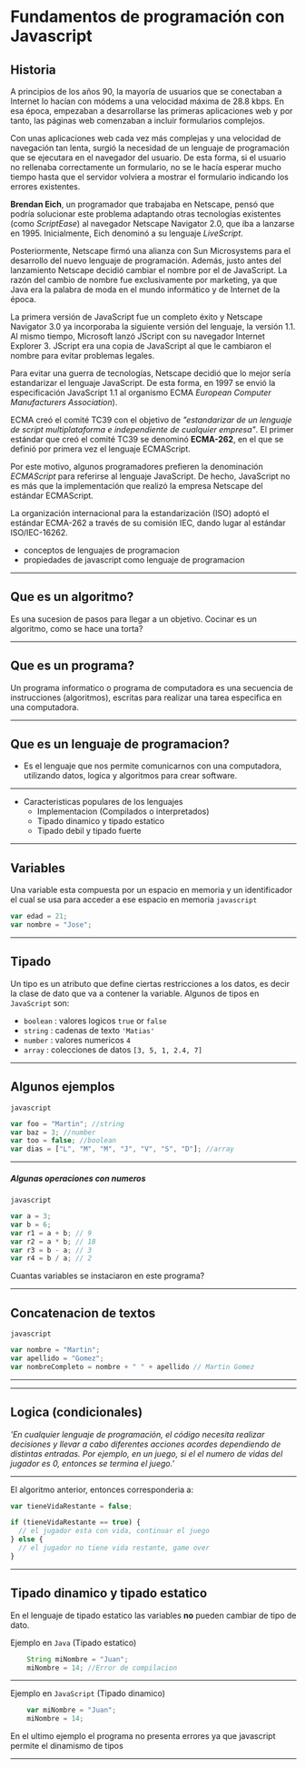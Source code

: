 # Fundamentos de programación con Javascript
## Historia

A principios de los años 90, la mayoría de usuarios que se conectaban a Internet lo hacían con módems a una velocidad máxima de 28.8 kbps. En esa época, empezaban a desarrollarse las primeras aplicaciones web y por tanto, las páginas web comenzaban a incluir formularios complejos.

Con unas aplicaciones web cada vez más complejas y una velocidad de navegación tan lenta, surgió la necesidad de un lenguaje de programación que se ejecutara en el navegador del usuario. De esta forma, si el usuario no rellenaba correctamente un formulario, no se le hacía esperar mucho tiempo hasta que el servidor volviera a mostrar el formulario indicando los errores existentes.

**Brendan Eich**, un programador que trabajaba en Netscape, pensó que podría solucionar este problema adaptando otras tecnologías existentes (como _ScriptEase_) al navegador Netscape Navigator 2.0, que iba a lanzarse en 1995. Inicialmente, Eich denominó a su lenguaje _LiveScript_.

Posteriormente, Netscape firmó una alianza con Sun Microsystems para el desarrollo del nuevo lenguaje de programación. Además, justo antes del lanzamiento Netscape decidió cambiar el nombre por el de JavaScript. La razón del cambio de nombre fue exclusivamente por marketing, ya que Java era la palabra de moda en el mundo informático y de Internet de la época.

La primera versión de JavaScript fue un completo éxito y Netscape Navigator 3.0 ya incorporaba la siguiente versión del lenguaje, la versión 1.1. Al mismo tiempo, Microsoft lanzó JScript con su navegador Internet Explorer 3. JScript era una copia de JavaScript al que le cambiaron el nombre para evitar problemas legales.

Para evitar una guerra de tecnologías, Netscape decidió que lo mejor sería estandarizar el lenguaje JavaScript. De esta forma, en 1997 se envió la especificación JavaScript 1.1 al organismo ECMA _European Computer Manufacturers Association_).

ECMA creó el comité TC39 con el objetivo de _"estandarizar de un lenguaje de script multiplataforma e independiente de cualquier empresa"_. El primer estándar que creó el comité TC39 se denominó **ECMA-262**, en el que se definió por primera vez el lenguaje ECMAScript.

Por este motivo, algunos programadores prefieren la denominación _ECMAScript_ para referirse al lenguaje JavaScript. De hecho, JavaScript no es más que la implementación que realizó la empresa Netscape del estándar ECMAScript.

La organización internacional para la estandarización (ISO) adoptó el estándar ECMA-262 a través de su comisión IEC, dando lugar al estándar ISO/IEC-16262.

- conceptos de lenguajes de programacion
- propiedades de javascript como lenguaje de programacion
  
---
## Que es un algoritmo?
Es una sucesion de pasos para llegar a un objetivo.
Cocinar es un algoritmo, como se hace una torta?

---
## Que es un programa?
Un programa informatico o programa de computadora es una secuencia de instrucciones (algoritmos), escritas para realizar una tarea especifica en una computadora.

---
## Que es un lenguaje de programacion?
- Es el lenguaje que nos permite comunicarnos con una computadora, utilizando datos, logica y algoritmos para crear software.
---
- Caracteristicas populares de los lenguajes
	- Implementacion (Compilados o interpretados)
	- Tipado dinamico y tipado estatico
	- Tipado debil y tipado fuerte
---
## Variables
Una variable esta compuesta por un espacio en memoria y un identificador el cual se usa para acceder a ese espacio en memoria
`javascript`
```javascript
var edad = 21;
var nombre = "Jose";
```

---
## Tipado
Un tipo es un atributo que define ciertas restricciones a los datos,
es decir la clase de dato que va a contener la variable.
Algunos de tipos  en `JavaScript` son:

- ```boolean``` :  valores logicos `true` or `false` 
- ```string``` : cadenas de texto `'Matias'`
- ```number``` : valores numericos `4` 
- ```array``` : colecciones de datos `[3, 5, 1, 2.4, 7]`

---

## Algunos ejemplos
`javascript`
```javascript
var foo = "Martin"; //string
var baz = 3; //number
var too = false; //boolean
var dias = ["L", "M", "M", "J", "V", "S", "D"]; //array
```

---

##### Algunas operaciones con numeros

`javascript`
```javascript
var a = 3;
var b = 6;
var r1 = a + b; // 9
var r2 = a * b; // 18
var r3 = b - a; // 3
var r4 = b / a; // 2
```
Cuantas variables se instaciaron en este programa?

---

## Concatenacion de textos
`javascript`
```javascript
var nombre = "Martin";
var apellido = "Gomez";
var nombreCompleto = nombre + " " + apellido // Martin Gomez
```

---

---
## Logica (condicionales)
*'En cualquier lenguaje de programación, el código necesita realizar decisiones y llevar a cabo diferentes acciones acordes dependiendo de distintas entradas. Por ejemplo, en un juego, si el el numero de vidas del jugador es 0, entonces se termina el juego.'*

---
El algoritmo anterior, entonces corresponderia a:
```javascript
var tieneVidaRestante = false;

if (tieneVidaRestante == true) {
  // el jugador esta con vida, continuar el juego
} else {
  // el jugador no tiene vida restante, game over
}
```

---
## Tipado dinamico y tipado estatico

En el lenguaje de tipado estatico las variables **no** pueden cambiar de tipo de dato.

Ejemplo en `Java` (Tipado estatico)
```java
	String miNombre = "Juan";
	miNombre = 14; //Error de compilacion
```
---

Ejemplo en `JavaScript` (Tipado dinamico)
```javascript
	var miNombre = "Juan";
	miNombre = 14;
```
En el ultimo ejemplo el programa no presenta errores ya que javascript permite el dinamismo de tipos

---